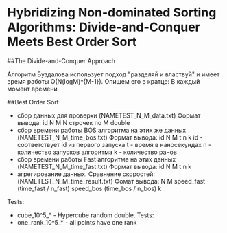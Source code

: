 # Hybridizing Non-dominated Sorting Algorithms: Divide-and-Conquer Meets Best Order Sort

##The Divide-and-Conquer Approach

Алгоритм Буздалова использует подход "разделяй и властвуй" и имеет время работы 
O(N(logM)^{M-1}). Опишем его в кратце:
В каждый момент времени 



##Best Order Sort


- сбор данных для проверки (NAMETEST_N_M_data.txt)
    Формат вывода:
    id N M
    N строчек по M double
- сбор времени работы BOS алгоритма на этих же данных (NAMETEST_N_M_time_bos.txt)
    Формат вывода:
    id N M t n k
    id - соответствует id из первого запуска
    t - время в наносекундах
    n - количество запусков алгоритма
    k - количество ранов
- сбор времени работы Fast алгоритма на этих данных (NAMETEST_N_M_time_fast.txt)
    Формат вывода:
    id N M t n k
- агрегирование данных.
 Сравнение скоростей:
 (NAMETEST_N_M_time_result.txt)
    Фомат вывода:
    N M
    speed_fast (time_fast / n_fast)
    speed_bos (time_bos / n_bos)
    k

Tests:
- cube_10^5_* - Hypercube random double.
Tests:
- one_rank_10^5_* - all points have one rank





